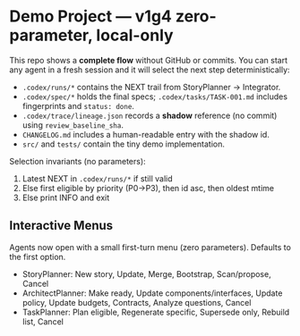 # Demo Project — v1g4 zero-parameter, local-only

This repo shows a **complete flow** without GitHub or commits. You can start any agent in a fresh session and it will select the next step deterministically:

- `.codex/runs/*` contains the NEXT trail from StoryPlanner → Integrator.
- `.codex/spec/*` holds the final specs; `.codex/tasks/TASK-001.md` includes fingerprints and `status: done`.
- `.codex/trace/lineage.json` records a **shadow** reference (no commit) using `review_baseline_sha`.
- `CHANGELOG.md` includes a human-readable entry with the shadow id.
- `src/` and `tests/` contain the tiny demo implementation.

Selection invariants (no parameters):
1) Latest NEXT in `.codex/runs/*` if still valid
2) Else first eligible by priority (P0→P3), then id asc, then oldest mtime
3) Else print INFO and exit

## Interactive Menus
Agents now open with a small first-turn menu (zero parameters). Defaults to the first option.

- StoryPlanner: New story, Update, Merge, Bootstrap, Scan/propose, Cancel
- ArchitectPlanner: Make ready, Update components/interfaces, Update policy, Update budgets, Contracts, Analyze questions, Cancel
- TaskPlanner: Plan eligible, Regenerate specific, Supersede only, Rebuild list, Cancel
